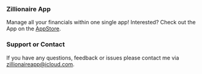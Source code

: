 ### Zillionaire App

Manage all your financials within one single app!
Interested? Check out the App on the [AppStore](https://apps.apple.com/us/app/zillionaire/id1582291065).

### Support or Contact

If you have any questions, feedback or issues please contact me via [zillionaireapp@icloud.com](mailto:zillionaireapp@icloud.com).
